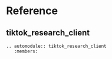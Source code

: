 # Reference

## tiktok_research_client

```{eval-rst}
.. automodule:: tiktok_research_client
   :members:
```

